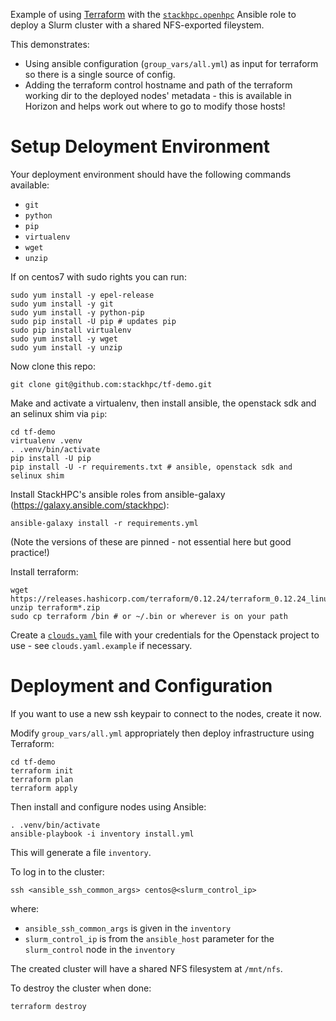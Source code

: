 Example of using [Terraform](https://www.terraform.io/) with the [`stackhpc.openhpc`](https://galaxy.ansible.com/stackhpc/openhpc) Ansible role to deploy a Slurm cluster with a shared NFS-exported fileystem.

This demonstrates:
- Using ansible configuration (`group_vars/all.yml`) as input for terraform so there is a single source of config.
- Adding the terraform control hostname and path of the terraform working dir to the deployed nodes' metadata - this is available in Horizon and helps work out where to go to modify those hosts!

# Setup Deloyment Environment

Your deployment environment should have the following commands available:
- `git`
- `python`
- `pip`
- `virtualenv`
- `wget`
- `unzip`

If on centos7 with sudo rights you can run:

```shell
sudo yum install -y epel-release
sudo yum install -y git
sudo yum install -y python-pip
sudo pip install -U pip # updates pip
sudo pip install virtualenv
sudo yum install -y wget
sudo yum install -y unzip
```

Now clone this repo:
```shell
git clone git@github.com:stackhpc/tf-demo.git
```

Make and activate a virtualenv, then install ansible, the openstack sdk and an selinux shim via `pip`:
```shell
cd tf-demo
virtualenv .venv
. .venv/bin/activate
pip install -U pip
pip install -U -r requirements.txt # ansible, openstack sdk and selinux shim
```

Install StackHPC's ansible roles from ansible-galaxy (https://galaxy.ansible.com/stackhpc):
```shell
ansible-galaxy install -r requirements.yml
```
(Note the versions of these are pinned - not essential here but good practice!)

Install terraform:
```shell
wget https://releases.hashicorp.com/terraform/0.12.24/terraform_0.12.24_linux_amd64.zip
unzip terraform*.zip
sudo cp terraform /bin # or ~/.bin or wherever is on your path
```

Create a [`clouds.yaml`](https://docs.openstack.org/openstacksdk/latest/user/config/configuration.html#config-files) file with your credentials for the Openstack project to use - see `clouds.yaml.example` if necessary.

# Deployment and Configuration

If you want to use a new ssh keypair to connect to the nodes, create it now.

Modify `group_vars/all.yml` appropriately then deploy infrastructure using Terraform:

```shell
cd tf-demo
terraform init
terraform plan
terraform apply
```

Then install and configure nodes using Ansible:
```shell
. .venv/bin/activate
ansible-playbook -i inventory install.yml
```

This will generate a file `inventory`.

To log in to the cluster:
```shell
ssh <ansible_ssh_common_args> centos@<slurm_control_ip>
```
where:
- `ansible_ssh_common_args` is given in the `inventory`
- `slurm_control_ip` is from the `ansible_host` parameter for the `slurm_control` node in the `inventory`

The created cluster will have a shared NFS filesystem at `/mnt/nfs`.

To destroy the cluster when done:
```shell
terraform destroy
```
